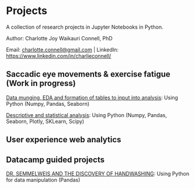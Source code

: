 # Projects
A collection of research projects in Jupyter Notebooks in Python.

Author: Charlotte Joy Waikauri Connell, PhD

Email: charlotte.connell@gmail.com | LinkedIn: https://www.linkedin.com/in/charlieconnell/

## Saccadic eye movements & exercise fatigue (Work in progress)
[Data munging, EDA and formation of tables to input into analysis](https://github.com/charlieconnell/Projects/blob/master/saccades_munging%26eda.ipynb): Using Python (Numpy, Pandas, Seaborn)

[Descriptive and statistical analysis](https://github.com/charlieconnell/Projects/blob/master/saccades_analysis.ipynb): Using Python (Numpy, Pandas, Seaborn, Plotly, SKLearn, Scipy)

## User experience web analytics


## Datacamp guided projects
[DR. SEMMELWEIS AND THE DISCOVERY OF HANDWASHING](https://github.com/charlieconnell/Projects/blob/master/DC_handwash-project.ipynb): Using Python for data manipulation (Pandas)

